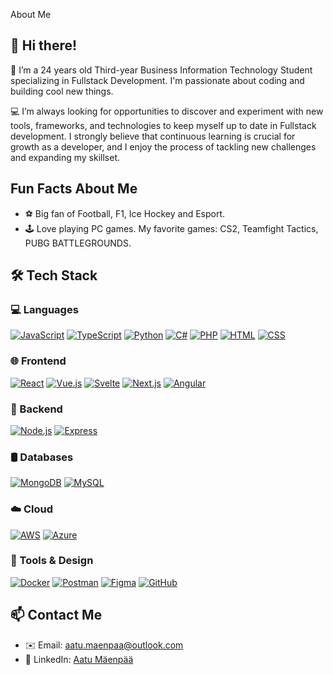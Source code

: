 About Me

## 👋 Hi there!
🚀 I’m a 24 years old Third-year Business Information Technology Student specializing in Fullstack Development. I'm passionate about coding and building cool new things.

💻 I’m always looking for opportunities to discover and experiment with new tools, frameworks, and technologies to keep myself up to date in Fullstack development. I strongly believe that continuous learning is crucial for growth as a developer, and I enjoy the process of tackling new challenges and expanding my skillset.

## Fun Facts About Me
- ⚽ Big fan of Football, F1, Ice Hockey and Esport.
- 🕹️ Love playing PC games. My favorite games: CS2, Teamfight Tactics, PUBG BATTLEGROUNDS.

## 🛠️ Tech Stack

### 💻 Languages  
[![JavaScript](https://img.shields.io/badge/-JavaScript-F7DF1E?style=for-the-badge&logo=javascript&logoColor=000)](https://developer.mozilla.org/en-US/docs/Web/JavaScript)
[![TypeScript](https://img.shields.io/badge/-TypeScript-3178C6?style=for-the-badge&logo=typescript&logoColor=fff)](https://www.typescriptlang.org/)
[![Python](https://img.shields.io/badge/-Python-3776AB?style=for-the-badge&logo=python&logoColor=fff)](https://www.python.org/)
[![C#](https://img.shields.io/badge/-C%23-512BD4?style=for-the-badge&logo=c-sharp&logoColor=fff)](https://learn.microsoft.com/en-us/dotnet/csharp/)
[![PHP](https://img.shields.io/badge/-PHP-777BB4?style=for-the-badge&logo=php&logoColor=fff)](https://www.php.net/)
[![HTML](https://img.shields.io/badge/-HTML-E34F26?style=for-the-badge&logo=html5&logoColor=fff)](https://developer.mozilla.org/en-US/docs/Web/HTML)
[![CSS](https://img.shields.io/badge/-CSS-1572B6?style=for-the-badge&logo=css3&logoColor=fff)](https://developer.mozilla.org/en-US/docs/Web/CSS)

### 🌐 Frontend  
[![React](https://img.shields.io/badge/-React-61DAFB?style=for-the-badge&logo=react&logoColor=000)](https://reactjs.org/)
[![Vue.js](https://img.shields.io/badge/-Vue.js-4FC08D?style=for-the-badge&logo=vue.js&logoColor=fff)](https://vuejs.org/)
[![Svelte](https://img.shields.io/badge/-Svelte-FF3E00?style=for-the-badge&logo=svelte&logoColor=fff)](https://svelte.dev/)
[![Next.js](https://img.shields.io/badge/-Next.js-000?style=for-the-badge&logo=next.js&logoColor=fff)](https://nextjs.org/)
[![Angular](https://img.shields.io/badge/-Angular-DD0031?style=for-the-badge&logo=angular&logoColor=fff)](https://angular.io/)

### 🧩 Backend  
[![Node.js](https://img.shields.io/badge/-Node.js-339933?style=for-the-badge&logo=nodedotjs&logoColor=fff)](https://nodejs.org/)
[![Express](https://img.shields.io/badge/-Express-000?style=for-the-badge&logo=express&logoColor=fff)](https://expressjs.com/)

### 🛢️ Databases  
[![MongoDB](https://img.shields.io/badge/-MongoDB-47A248?style=for-the-badge&logo=mongodb&logoColor=fff)](https://www.mongodb.com/)
[![MySQL](https://img.shields.io/badge/-MySQL-4479A1?style=for-the-badge&logo=mysql&logoColor=fff)](https://www.mysql.com/)

### ☁️ Cloud  
[![AWS](https://img.shields.io/badge/-AWS-FF9900?style=for-the-badge&logo=amazon-aws&logoColor=000)](https://aws.amazon.com/)
[![Azure](https://img.shields.io/badge/-Azure-0078D4?style=for-the-badge&logo=microsoft-azure&logoColor=fff)](https://azure.microsoft.com/)

### 🧰 Tools & Design  
[![Docker](https://img.shields.io/badge/-Docker-2496ED?style=for-the-badge&logo=docker&logoColor=fff)](https://www.docker.com/)
[![Postman](https://img.shields.io/badge/-Postman-FF6C37?style=for-the-badge&logo=postman&logoColor=fff)](https://www.postman.com/)
[![Figma](https://img.shields.io/badge/-Figma-F24E1E?style=for-the-badge&logo=figma&logoColor=fff)](https://www.figma.com/)
[![GitHub](https://img.shields.io/badge/-GitHub-181717?style=for-the-badge&logo=github&logoColor=fff)](https://github.com/)

## 📫 Contact Me
- ✉️ Email: aatu.maenpaa@outlook.com
- 🤝 LinkedIn: [Aatu Mäenpää](https://www.linkedin.com/in/aatu-mäenpää-12271b276/)
